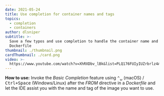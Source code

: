 ```yaml
---
date: 2021-05-24
title: Use completion for container names and tags
topics:
  - completion
  - containers
author: dlsniper
subtitle: >-
  Save a few typos and use completion to handle the container name and tag in a
  Dockerfile
thumbnail: ./thumbnail.png
cardThumbnail: ./card.png
video: >-
  https://www.youtube.com/watch?v=XhRXDbv_lBk&list=PLQ176FUIyIUZrbrlz4AY1V8VzBJKZyVlW&index=137
---
```


**How to use:**
Invoke the _Basic Completion_ feature using <kbd>⌃␣</kbd> (macOS) / <kbd>Ctrl+Space</kbd> (Windows/Linux) after the _FROM_ directive in a _Dockerfile_ and let the IDE assist you with the name and tag of the image you want to use.
